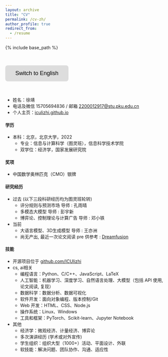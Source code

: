 ```yaml
---
layout: archive
title: "CV"
permalink: /cv-zh/
author_profile: true
redirect_from:
  - /resume
---
```


{% include base_path %}

<head>
    <meta charset="UTF-8">
    <meta name="viewport" content="width=device-width, initial-scale=1.0">
    <title>中文页面</title>
    <style>
        .btn {
            background-color: #ddd; 
            border: none;
            color: black;
            padding: 15px 32px;
            text-align: center;
            text-decoration: none;
            display: inline-block;
            font-size: 18px;
            cursor: pointer;
            border-radius: 8px;
            transition: background-color 0.3s, transform 0.2s;
        }
        .btn:hover {
            background-color: #ccc; 
            transform: scale(1.1);  /* 放大效果 */
        }
        .btn:active {
            background-color: #bbb; /* 点击时变更颜色 */
            transform: scale(1.05); /* 按钮按下时稍微缩小 */
        }
    </style>
</head>
<body>
    <br/><br/>
    <div class="container">
<button class="btn" onclick="window.location.href='/cv'">Switch to English</button>
    </div>
    <br/><br/>
</body>

* 姓名：徐靖  
* 电话及微信 15705694836 / 邮箱 [2200012917@stu.pku.edu.cn](2200012917@stu.pku.edu.cn)
* 个人主页：[iculizhi.github.io](https://iculizhi.github.io/)

#### 学历
* 本科：北京，北京大学，2022
  * 专业：信息与计算科学（图灵班），信息科学技术学院
  * 双学位：经济学，国家发展研究院

#### 奖项
* 中国数学奥林匹克（CMO）银牌

#### 研究经历
* 过去 (以下三段科研经历均为图灵班轮转) 
  * 评分规则与预测市场 导师 : 孔雨晴
  * 多模态大模型 导师 : 彭宇新
  * 博弈论、控制理论与计算广告 导师 : 邓小铁
* 当前
  * 大语言模型、3D生成模型 导师 : 王亦洲
  * 尚无产出, 最近一次论文阅读 pre 供参考 : [Dreamfusion](https://www.bilibili.com/video/BV1QkNHeHE3y/?vd_source=0de3e2c2bc626ecfacd0dcb9c7e40ce7)
#### 技能
* 开源项目位于 [github.com/ICUlizhi](https://github.com/ICUlizhi)
* cs, ai相关
  * 编程语言：Python、C/C++、JavaScript、LaTeX
  * 人工智能：机器学习、深度学习、自然语言处理、大模型（包括 API 使用, 论文阅读, 复现）
  * 数据科学：数据分析、数据可视化
  * 软件开发：面向对象编程、版本控制/Git
  * Web 开发：HTML、CSS、Node.js
  * 操作系统：Linux、Windows
  * 工具和框架：PyTorch、Scikit-learn、Jupyter Notebook
* 其他
  * 经济学：微观经济、计量经济、博弈论
  * 多次演讲经历 (学术或对外宣传)
  * 学生组织：组织大型（1000+）活动、平面设计、外联
  * 软技能：解决问题、团队协作、沟通、适应性


<!--
Work experience
======
* Summer 2015: Research Assistant
  * Github University
  * Duties included: Tagging issues
  * Supervisor: Professor Git

* Fall 2015: Research Assistant
  * Github University
  * Duties included: Merging pull requests
  * Supervisor: Professor Hub
  


Publications
======
  <ul>{% for post in site.publications %}
    {% include archive-single-cv.html %}
  {% endfor %}</ul>
  
Talks
======
  <ul>{% for post in site.talks %}
    {% include archive-single-talk-cv.html %}
  {% endfor %}</ul>
  
Teaching
======
  <ul>{% for post in site.teaching %}
    {% include archive-single-cv.html %}
  {% endfor %}</ul>
  
Service and leadership
======
* Currently signed in to 43 different slack teams
-->